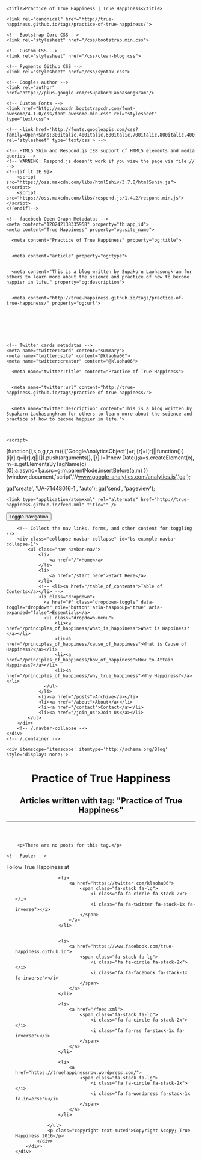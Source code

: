 <!DOCTYPE html>
<html lang="en">

<head>
    <meta charset="utf-8">
    <meta http-equiv="X-UA-Compatible" content="IE=edge">
    <meta name="viewport" content="width=device-width, initial-scale=1">
    <meta name="description" content="This is a blog written by Supakorn Laohasongkram for others to learn more about the science and practice of how to become happier in life.">
    <link rel="alternate" href="http://true-happiness.github.io/tags/practice-of-true-happiness/" hreflang="en" />

    <title>Practice of True Happiness | True Happiness</title>

    <link rel="canonical" href="http://true-happiness.github.io/tags/practice-of-true-happiness/">

    <!-- Bootstrap Core CSS -->
    <link rel="stylesheet" href="/css/bootstrap.min.css">

    <!-- Custom CSS -->
    <link rel="stylesheet" href="/css/clean-blog.css">

    <!-- Pygments Github CSS -->
    <link rel="stylesheet" href="/css/syntax.css">

    <!-- Google+ author -->
    <link rel="author" href="https://plus.google.com/+SupakornLaohasongkram"/>

    <!-- Custom Fonts -->
    <link href="http://maxcdn.bootstrapcdn.com/font-awesome/4.1.0/css/font-awesome.min.css" rel="stylesheet" type="text/css">
<!--     <link href='http://fonts.googleapis.com/css?family=Lora:400,700,400italic,700italic' rel='stylesheet' type='text/css'> -->
    <!-- <link href='http://fonts.googleapis.com/css?family=Open+Sans:300italic,400italic,600italic,700italic,800italic,400,300,600,700,800' rel='stylesheet' type='text/css'> -->

    <!-- HTML5 Shim and Respond.js IE8 support of HTML5 elements and media queries -->
    <!-- WARNING: Respond.js doesn't work if you view the page via file:// -->
    <!--[if lt IE 9]>
        <script src="https://oss.maxcdn.com/libs/html5shiv/3.7.0/html5shiv.js"></script>
        <script src="https://oss.maxcdn.com/libs/respond.js/1.4.2/respond.min.js"></script>
    <![endif]-->

    <!-- facebook Open Graph Metadatas -->
    <meta content="120242138335958" property="fb:app_id">
    <meta content="True Happiness" property="og:site_name">
    
      <meta content="Practice of True Happiness" property="og:title">
    
    
      <meta content="article" property="og:type">
    
    
      <meta content="This is a blog written by Supakorn Laohasongkram for others to learn more about the science and practice of how to become happier in life." property="og:description">
    
    
      <meta content="http://true-happiness.github.io/tags/practice-of-true-happiness/" property="og:url">
    
    
    
    
    


    <!-- Twitter cards metadatas -->
    <meta name="twitter:card" content="summary">
    <meta name="twitter:site" content="@klaoha06">
    <meta name="twitter:creator" content="@klaoha06">
    
      <meta name="twitter:title" content="Practice of True Happiness">
    
    
      <meta name="twitter:url" content="http://true-happiness.github.io/tags/practice-of-true-happiness/">
    
    
      <meta name="twitter:description" content="This is a blog written by Supakorn Laohasongkram for others to learn more about the science and practice of how to become happier in life.">
    
    

    <script>
  (function(i,s,o,g,r,a,m){i['GoogleAnalyticsObject']=r;i[r]=i[r]||function(){
  (i[r].q=i[r].q||[]).push(arguments)},i[r].l=1*new Date();a=s.createElement(o),
  m=s.getElementsByTagName(o)[0];a.async=1;a.src=g;m.parentNode.insertBefore(a,m)
  })(window,document,'script','//www.google-analytics.com/analytics.js','ga');

  ga('create', 'UA-71448016-1', 'auto');
  ga('send', 'pageview');

</script>

    <link type="application/atom+xml" rel="alternate" href="http://true-happiness.github.io/feed.xml" title="" />

</head>

<body>
    <!-- Navigation -->
<nav class="navbar navbar-default navbar-custom navbar-fixed-top">
    <div class="container-fluid shadow">
        <!-- Brand and toggle get grouped for better mobile display -->
        <div class="navbar-header page-scroll">
            <button type="button" class="navbar-toggle" data-toggle="collapse" data-target="#bs-example-navbar-collapse-1">
                <span class="sr-only">Toggle navigation</span>
                <span class="icon-bar"></span>
                <span class="icon-bar"></span>
                <span class="icon-bar"></span>
            </button>
            <!-- <a class="navbar-brand" href="/">True Happiness</a> -->
        </div>

        <!-- Collect the nav links, forms, and other content for toggling -->
        <div class="collapse navbar-collapse" id="bs-example-navbar-collapse-1">
            <ul class="nav navbar-nav">
                <li>
                    <a href="/">Home</a>
                </li>
                <li>
                    <a href="/start_here">Start Here</a>
                </li>            
                <!-- <li><a href="/table_of_contents">Table of Contents</a></li> -->
                <li class="dropdown">
                  <a href="#" class="dropdown-toggle" data-toggle="dropdown" role="button" aria-haspopup="true" aria-expanded="false">Essentials</a>
                  <ul class="dropdown-menu">
                      <li><a href="/principles_of_happiness/what_is_happiness">What is Happiness?</a></li>
                      <li><a href="/principles_of_happiness/cause_of_happiness">What is Cause of Happiness?</a></li>
                      <li><a href="/principles_of_happiness/how_of_happiness">How to Attain Happiness?</a></li>
                      <li><a href="/principles_of_happiness/why_true_happiness">Why Happiness?</a></li>
                  </ul>
                </li>
                <li><a href="/posts">Archive</a></li>
                <li><a href="/about">About</a></li>
                <li><a href="/contact">Contact</a></li>
                <li><a href="/join_us">Join Us</a></li>
            </ul>
        </div>
        <!-- /.navbar-collapse -->
    </div>
    <!-- /.container -->
</nav>


    <div itemscope='itemscope' itemtype='http://schema.org/Blog' style='display: none;'>
<meta content='True Happiness' itemprop='name'/>
</div>

<div class="post-preview" itemprop='blogPost' itemscope='itemscope' itemtype='http://schema.org/BlogPosting'>
    <meta content="http://true-happiness.github.io" itemprop='blogId'/>
    <meta content="http://true-happiness.github.io/tags/practice-of-true-happiness/" itemprop='postId'/>
    <header class="intro-header">
        <div class="container">
            <div class="row">
                <div class="col-lg-8 col-lg-offset-2 col-md-10 col-md-offset-1">
                    <div class="post-heading">
                        <h1 class="text-uppercase" class="post-title" itemprop='name'>Practice of True Happiness</h1>
                        <h2 class="subheading">Articles written with tag: "Practice of True Happiness"</h2>
                        <hr class="rainbow">                        
                    </div>
                </div>
            </div>
        </div>
    </header>

<div id="post-content" class="container">
    
        <p>There are no posts for this tag.</p>
    
</div>
</div>

    <!-- Footer -->
<footer>
    <div class="container">
        <div class="row">
            <p class="text-center">Follow True Happiness at</p>
            <div class="col-lg-8 col-lg-offset-2 col-md-10 col-md-offset-1">
                <ul class="list-inline text-center">
                    
                    <li>
                        <a href="https://twitter.com/klaoha06">
                            <span class="fa-stack fa-lg">
                                <i class="fa fa-circle fa-stack-2x"></i>
                                <i class="fa fa-twitter fa-stack-1x fa-inverse"></i>
                            </span>
                        </a>
                    </li>
                    
                    
                    <li>
                        <a href="https://www.facebook.com/true-happiness.github.io">
                            <span class="fa-stack fa-lg">
                                <i class="fa fa-circle fa-stack-2x"></i>
                                <i class="fa fa-facebook fa-stack-1x fa-inverse"></i>
                            </span>
                        </a>
                    </li>
                    
                    <li>
                        <a href="/feed.xml">
                            <span class="fa-stack fa-lg">
                                <i class="fa fa-circle fa-stack-2x"></i>
                                <i class="fa fa-rss fa-stack-1x fa-inverse"></i>
                            </span>
                        </a>
                    </li>
                    
                    <li>
                        <a href="https://truehappinessnow.wordpress.com/">
                            <span class="fa-stack fa-lg">
                                <i class="fa fa-circle fa-stack-2x"></i>
                                <i class="fa fa-wordpress fa-stack-1x fa-inverse"></i>
                            </span>
                        </a>
                    </li>
                    
                </ul>
                <p class="copyright text-muted">Copyright &copy; True Happiness 2016</p>
            </div>
        </div>
    </div>
</footer>

<!-- jQuery -->
<script src="/js/jquery.min.js "></script>

<!-- Bootstrap Core JavaScript -->
<script src="/js/bootstrap.min.js "></script>

<!-- Custom Theme JavaScript -->
<script src="/js/clean-blog.min.js "></script>

</body>

</html>
